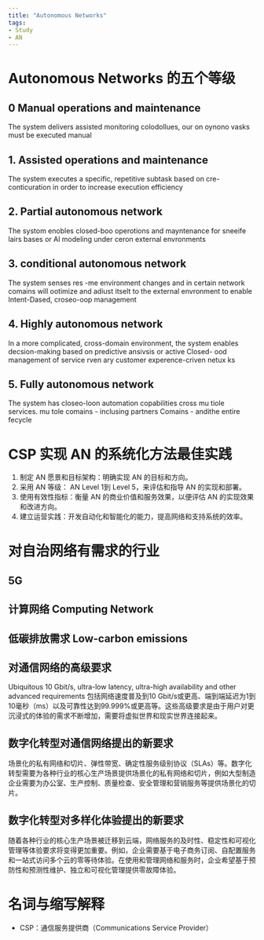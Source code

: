 ```yaml
---
title: "Autonomous Networks"
tags:
- Study
- AN
---
```

# Autonomous Networks 的五个等级
## 0 Manual operations and maintenance
The system delivers assisted monitoring colodollues, our on oynono vasks must be executed manual
## 1. Assisted operations and maintenance
The system executes a specific, repetitive subtask based on cre-conticuration in order to increase execution efficiency
## 2. Partial autonomous network
The systom enobles closed-boo operotions and mayntenance for sneeife lairs bases or Al modeling under ceron external envronments
## 3. conditional autonomous network
The system senses res -me environment changes and in certain network comains will ootimize and adiust itselt to the external envronment to enable Intent-Dased, croseo-oop management
## 4. Highly autonomous network
In a more complicated, cross-domain environment, the system enables decsion-making based on predictive ansivsis or active Closed- ood management of service rven ary customer experence-criven netux ks
## 5. Fully autonomous network
The system has closeo-loon automation copabilities cross mu tiole services. mu tole comains - inclusing partners Comains - andithe entire fecycle

# CSP 实现 AN 的系统化方法最佳实践
1. 制定 AN 愿景和目标架构：明确实现 AN 的目标和方向。
2. 采用 AN 等级： AN Level 1到 Level 5，来评估和指导 AN 的实现和部署。 
3. 使用有效性指标：衡量 AN 的商业价值和服务效果，以便评估 AN 的实现效果和改进方向。 
4. 建立运营实践：开发自动化和智能化的能力，提高网络和支持系统的效率。

# 对自治网络有需求的行业
## 5G
## 计算网络 Computing Network
## 低碳排放需求 Low-carbon emissions
## 对通信网络的高级要求 
Ubiquitous 10 Gbit/s, ultra-low latency, ultra-high availability and other advanced requirements
包括网络速度普及到10 Gbit/s或更高、端到端延迟为1到10毫秒（ms）以及可靠性达到99.999%或更高等。这些高级要求是由于用户对更沉浸式的体验的需求不断增加，需要将虚拟世界和现实世界连接起来。
## 数字化转型对通信网络提出的新要求
场景化的私有网络和切片、弹性带宽、确定性服务级别协议（SLAs）等。数字化转型需要为各种行业的核心生产场景提供场景化的私有网络和切片，例如大型制造企业需要为办公室、生产控制、质量检查、安全管理和营销服务等提供场景化的切片。
## 数字化转型对多样化体验提出的新要求
随着各种行业的核心生产场景被迁移到云端，网络服务的及时性、稳定性和可视化管理等体验要求将变得更加重要。例如，企业需要基于电子商务订阅、自配置服务和一站式访问多个云的零等待体验。在使用和管理网络和服务时，企业希望基于预防性和预测性维护、独立和可视化管理提供零故障体验。

# 名词与缩写解释
- CSP：通信服务提供商（Communications Service Provider）
